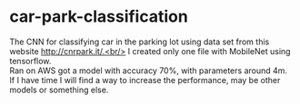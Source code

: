 # car-park-classification
The CNN for classifying car in the parking lot using data set from this website http://cnrpark.it/.<br/>
I created only one file with MobileNet using tensorflow.<br/>
Ran on AWS got a model with accuracy 70%, with parameters around 4m. <br/>
If I have time I will find a way to increase the performance, may be other models or something else.<br/>

